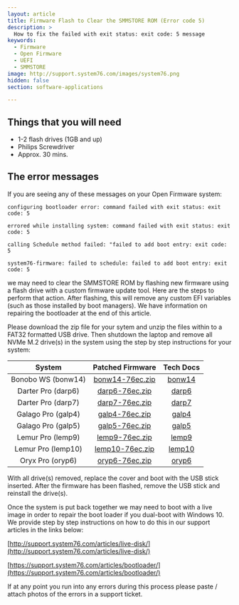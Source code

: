 ```yaml
---
layout: article
title: Firmware Flash to Clear the SMMSTORE ROM (Error code 5)
description: >
  How to fix the failed with exit status: exit code: 5 message
keywords:
  - Firmware
  - Open Firmware
  - UEFI
  - SMMSTORE
image: http://support.system76.com/images/system76.png
hidden: false
section: software-applications

---
```


## Things that you will need

- 1-2 flash drives (1GB and up)
- Philips Screwdriver
- Approx. 30 mins.

## The error messages

If you are seeing any of these messages on your Open Firmware system:

```
configuring bootloader error: command failed with exit status: exit code: 5
```

```
errored while installing system: command failed with exit status: exit code: 5
```

```
calling Schedule method failed: "failed to add boot entry: exit code: 5
```

```
system76-firmware: failed to schedule: failed to add boot entry: exit code: 5
```

we may need to clear the SMMSTORE ROM by flashing new firmware using a flash drive with a custom firmware update tool. Here are the steps to perform that action. After flashing, this will remove any custom EFI variables (such as those installed by boot managers). We have information on repairing the bootloader at the end of this article. 

Please download the zip file for your sytem and unzip the files within to a FAT32 formatted USB drive. Then shutdown the laptop and remove all NVMe M.2 drive(s) in the system using the step by step instructions for your system:

|   System            |              Patched Firmware                            |                                        Tech Docs                                            |
|:-------------------:|:--------------------------------------------------------:|:-------------------------------------------------------------------------------------------:|
| Bonobo WS  (bonw14) | [bonw14-76ec.zip](/files/clear-smmstore/bonw14-76ec.zip) | [bonw14](https://tech-docs.system76.com/models/bonw14/repairs.html#replacing-an-m2nvme-ssd) |
| Darter Pro (darp6)  | [darp6-76ec.zip](/files/clear-smmstore/darp6-76ec.zip)  | [darp6](https://tech-docs.system76.com/models/darp6/repairs.html#replacing-an-m2nvme-ssd)  |
| Darter Pro (darp7)  | [darp7-76ec.zip](/files/clear-smmstore/darp7-76ec.zip)  | [darp7](https://tech-docs.system76.com/models/darp7/repairs.html#replacing-an-m2nvme-ssd)  |
| Galago Pro (galp4)  | [galp4-76ec.zip](/files/clear-smmstore/galp4-76ec.zip)  | [galp4](https://tech-docs.system76.com/models/galp4/repairs.html#replacing-an-m2nvme-ssd)  |
| Galago Pro (galp5)  | [galp5-76ec.zip](/files/clear-smmstore/galp5-76ec.zip)  | [galp5](https://tech-docs.system76.com/models/galp5/repairs.html#replacing-an-m2nvme-ssd)  |
| Lemur Pro (lemp9)   | [lemp9-76ec.zip](/files/clear-smmstore/lemp9-76ec.zip)  | [lemp9](https://tech-docs.system76.com/models/lemp9/repairs.html#replacing-an-m2nvme-ssd)  |
| Lemur Pro (lemp10)  | [lemp10-76ec.zip](/files/clear-smmstore/lemp10-76ec.zip) | [lemp10](https://tech-docs.system76.com/models/lemp10/repairs.html#replacing-an-m2nvme-ssd) |
| Oryx Pro (oryp6)    | [oryp6-76ec.zip](/files/clear-smmstore/oryp6-76ec.zip)  | [oryp6](https://tech-docs.system76.com/models/oryp6/repairs.html#replacing-an-m2nvme-ssd)  |

With all drive(s) removed, replace the cover and boot with the USB stick inserted. After the firmware has been flashed, remove the USB stick and reinstall the drive(s).

Once the system is put back together we may need to boot with a live image in order to repair the boot loader if you dual-boot with Windows 10. We provide step by step instructions on how to do this in our support articles in the links below:

[http://support.system76.com/articles/live-disk/](http://support.system76.com/articles/live-disk/)

[https://support.system76.com/articles/bootloader/](https://support.system76.com/articles/bootloader/)

If at any point you run into any errors during this process please paste / attach photos of the errors in a support ticket. 
